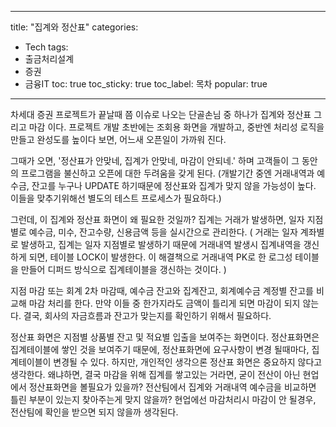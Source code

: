 

---
title: "집계와 정산표"
categories:

  - Tech
tags: 
  - 출금처리설계
  - 증권
  - 금융IT
toc: true
toc_sticky: true
toc_label: 목차
popular: true

---

차세대 증권 프로젝트가 끝날때 쯤 이슈로 나오는 단골손님 중 하나가 집계와 정산표 그리고 마감 이다.
프로젝트 개발 초반에는 조회용 화면을 개발하고, 중반엔 처리성 로직을 만들고 완성도를 높이다 보면, 어느새 오픈일이 가까워 진다.

그때가 오면, '정산표가 안맞네, 집계가 안맞네, 마감이 안되네.' 하며 고객들이 그 동안의 프로그램을 불신하고 오픈에 대한 두려움을 갖게 된다.
(개발기간 중엔 거래내역과 예수금, 잔고를 누구나 UPDATE 하기때문에 정산표와 집계가 맞지 않을 가능성이 높다. 이들을 맞추기위해선 별도의 테스트 프로세스가 필요하다.)

그런데, 이 집계와 정산표 화면이 왜 필요한 것일까?
집계는 거래가 발생하면, 일자 지점별로 예수금, 미수, 잔고수량, 신용금액 등을 실시간으로 관리한다.
( 거래는 일자 계좌별로 발생하고, 집계는 일자 지점별로 발생하기 때문에 거래내역 발생시 집계내역을 갱신하게 되면, 테이블 LOCK이 발생한다.
이 해결책으로 거래내역 PK로 한 로그성 테이블을 만들어 디퍼드 방식으로 집계테이블을 갱신하는 것이다. )

지점 마감 또는 회계 2차 마감때, 예수금 잔고와 집계잔고, 회계예수금 계정별 잔고를 비교해 마감 처리를 한다. 만약 이들 중 한가지라도 금액이 틀리게 되면 마감이 되지 않는다. 결국, 회사의 자금흐름과 잔고가 맞는지를 확인하기 위해서 필요하다.

정산표 화면은 지점별 상품별 잔고 및 적요별 입출을 보여주는 화면이다.
정산표화면은 집계테이블에 쌓인 것을 보여주기 때문에, 정산표화면에 요구사항이 변경 될때마다, 집계테이블이 변경될 수 있다.
하지만, 개인적인 생각으론 정산표 화면은 중요하지 않다고 생각한다. 왜냐하면, 결국 마감을 위해 집계를 쌓고있는 거라면, 굳이 전산이 아닌 현업에서
정산표화면을 볼필요가 있을까? 전산팀에서 집계와 거래내역 예수금을 비교하면 틀린 부분이 있는지 찾아주는게 맞지 않을까? 현업에선 마감처리시 마감이 안 될경우, 전산팀에 확인을 받으면 되지 않을까 생각된다.